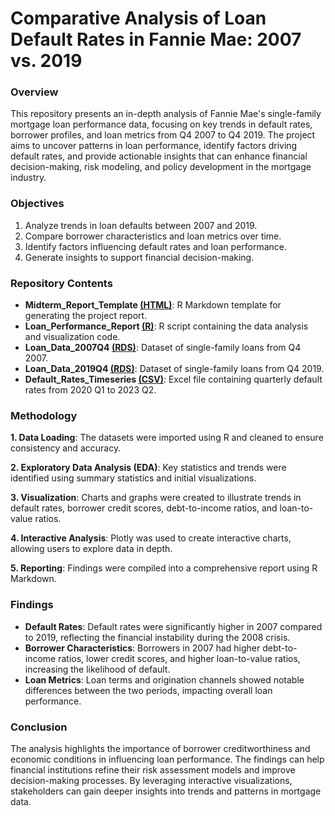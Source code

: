 # Comparative Analysis of Loan Default Rates in Fannie Mae: 2007 vs. 2019

### Overview
This repository presents an in-depth analysis of Fannie Mae's single-family mortgage loan performance data, focusing on key trends in default rates, borrower profiles, and loan metrics from Q4 2007 to Q4 2019. The project aims to uncover patterns in loan performance, identify factors driving default rates, and provide actionable insights that can enhance financial decision-making, risk modeling, and policy development in the mortgage industry.

### Objectives

1. Analyze trends in loan defaults between 2007 and 2019.
2. Compare borrower characteristics and loan metrics over time.
3. Identify factors influencing default rates and loan performance.
4. Generate insights to support financial decision-making.

### Repository Contents

- **Midterm_Report_Template [(HTML)][HTML]**: R Markdown template for generating the project report.
- **Loan_Performance_Report [(R)][R]**: R script containing the data analysis and visualization code.
- **Loan_Data_2007Q4 [(RDS)][RDS1]**: Dataset of single-family loans from Q4 2007.
- **Loan_Data_2019Q4 [(RDS)][RDS2]**: Dataset of single-family loans from Q4 2019.
- **Default_Rates_Timeseries [(CSV)][CSV]**: Excel file containing quarterly default rates from 2020 Q1 to 2023 Q2.

### Methodology

**1. Data Loading**: The datasets were imported using R and cleaned to ensure consistency and accuracy.

**2. Exploratory Data Analysis (EDA)**: Key statistics and trends were identified using summary statistics and initial visualizations.

**3. Visualization**: Charts and graphs were created to illustrate trends in default rates, borrower credit scores, debt-to-income ratios, and loan-to-value ratios.

**4. Interactive Analysis**: Plotly was used to create interactive charts, allowing users to explore data in depth.

**5. Reporting**: Findings were compiled into a comprehensive report using R Markdown.

### Findings
- **Default Rates**: Default rates were significantly higher in 2007 compared to 2019, reflecting the financial instability during the 2008 crisis.
- **Borrower Characteristics**: Borrowers in 2007 had higher debt-to-income ratios, lower credit scores, and higher loan-to-value ratios, increasing the likelihood of default.
- **Loan Metrics**: Loan terms and origination channels showed notable differences between the two periods, impacting overall loan performance.

### Conclusion
The analysis highlights the importance of borrower creditworthiness and economic conditions in influencing loan performance. The findings can help financial institutions refine their risk assessment models and improve decision-making processes. By leveraging interactive visualizations, stakeholders can gain deeper insights into trends and patterns in mortgage data.


[HTML]: https://github.com/ronak-shah08/Fannie_Mae_Loan_Performance_Analysis/blob/main/Loan%20Performance%20Report.html
[R]: https://github.com/ronak-shah08/Fannie_Mae_Loan_Performance_Analysis/blob/main/Loan%20Performance%20Analysis.Rmd
[CSV]: https://github.com/ronak-shah08/Fannie_Mae_Loan_Performance_Analysis/blob/main/Default%20Rate%20Timeseries.csv
[RDS1]: https://github.com/ronak-shah08/Fannie_Mae_Loan_Performance_Analysis/blob/main/Loan%20Data%202007Q4.rds
[RDS2]: https://github.com/ronak-shah08/Fannie_Mae_Loan_Performance_Analysis/blob/main/Loan%20Data%202019Q4.rds
